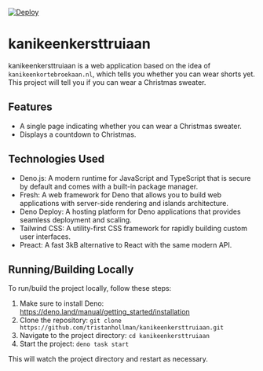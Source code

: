 [![Deploy](https://github.com/tristanhollman/kanikeenkersttruiaan/actions/workflows/deploy.yml/badge.svg)](https://github.com/tristanhollman/kanikeenkersttruiaan/actions/workflows/deploy.yml)

# kanikeenkersttruiaan

kanikeenkersttruiaan is a web application based on the idea of `kanikeenkortebroekaan.nl`, which tells you whether you can wear shorts yet. This project will tell you if you can wear a Christmas sweater.

## Features

- A single page indicating whether you can wear a Christmas sweater.
- Displays a countdown to Christmas.

## Technologies Used

- Deno.js: A modern runtime for JavaScript and TypeScript that is secure by default and comes with a built-in package manager.
- Fresh: A web framework for Deno that allows you to build web applications with server-side rendering and islands architecture.
- Deno Deploy: A hosting platform for Deno applications that provides seamless deployment and scaling.
- Tailwind CSS: A utility-first CSS framework for rapidly building custom user interfaces.
- Preact: A fast 3kB alternative to React with the same modern API.

## Running/Building Locally

To run/build the project locally, follow these steps:

1. Make sure to install Deno: https://deno.land/manual/getting_started/installation
2. Clone the repository: `git clone https://github.com/tristanhollman/kanikeenkersttruiaan.git`
3. Navigate to the project directory: `cd kanikeenkersttruiaan`
4. Start the project: `deno task start`

This will watch the project directory and restart as necessary.
